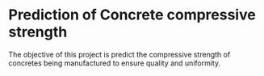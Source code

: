 # Prediction of Concrete compressive strength

The objective of this project is predict the compressive strength of concretes being manufactured to ensure quality and uniformity.
